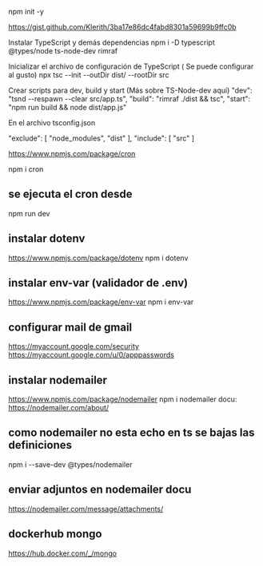 npm init -y

https://gist.github.com/Klerith/3ba17e86dc4fabd8301a59699b9ffc0b


Instalar TypeScript y demás dependencias
npm i -D typescript @types/node ts-node-dev rimraf

Inicializar el archivo de configuración de TypeScript ( Se puede configurar al gusto)
npx tsc --init --outDir dist/ --rootDir src

Crear scripts para dev, build y start (Más sobre TS-Node-dev aquí)
  "dev": "tsnd --respawn --clear src/app.ts",
  "build": "rimraf ./dist && tsc",
  "start": "npm run build && node dist/app.js"

En el archivo tsconfig.json

"exclude": [
  "node_modules",
  "dist"
],
"include": [
  "src"
]


https://www.npmjs.com/package/cron

npm i cron

## se ejecuta el cron desde 
npm run dev 



## instalar dotenv

https://www.npmjs.com/package/dotenv
npm i dotenv

## instalar env-var (validador de .env)
https://www.npmjs.com/package/env-var
npm i env-var


## configurar mail de gmail
https://myaccount.google.com/security
https://myaccount.google.com/u/0/apppasswords

## instalar nodemailer
https://www.npmjs.com/package/nodemailer
npm i nodemailer
docu: https://nodemailer.com/about/

## como nodemailer no esta echo en ts se bajas las definiciones
npm i --save-dev @types/nodemailer

## enviar adjuntos en nodemailer docu
https://nodemailer.com/message/attachments/


## dockerhub mongo
https://hub.docker.com/_/mongo